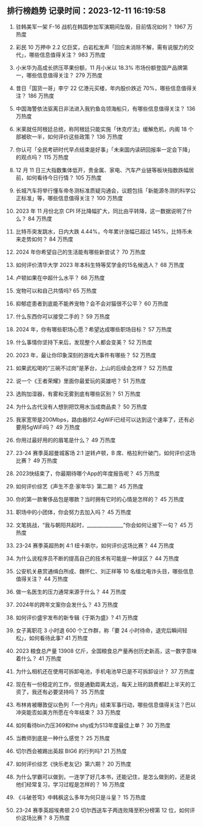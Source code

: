 
## 排行榜趋势 记录时间：2023-12-11 16:19:58
  
  1. 驻韩美军一架 F-16 战机在韩国参加军演期间坠毁，目前情况如何？ 1967 万热度
    
  2. 彩民 10 万押中 2.2 亿巨奖，白岩松发声「回应未消除不解，需有说服力的交代」，哪些信息值得关注？ 983 万热度
    
  3. 小米华为高成长挤压苹果份额，11 月小米以 18.3% 市场份额登国产品牌第一，哪些信息值得关注？ 279 万热度
    
  4. 昔日「国货一哥」李宁 22 亿港元买楼，年内股价跌近 70%，哪些信息值得关注？ 186 万热度
    
  5. 中国海警依法驱离日非法进入我钓鱼岛领海船只，有哪些信息值得关注？ 136 万热度
    
  6. 米莱就任阿根廷总统，称阿根廷只能实施「休克疗法」缓解危机，内阁 18 个部被砍一半，如何评价这些政策？ 136 万热度
    
  7. 你认可「全民考研时代早点结束是好事」「未来国内读研回报率一定会下降」的观点吗？ 115 万热度
    
  8. 12 月 11 日三大指数集体低开，贵金属、家电、汽车产业链等板块指数跌幅居前，如何看待今日行情？ 105 万热度
    
  9. 长城汽车将举行懂车帝冬测标准质疑沟通会，议题包括「新能源冬测的科学公正标准」等，哪些信息值得关注？ 100 万热度
    
  10. 2023 年 11 月份北京 CPI 环比降幅扩大，同比由平转降，这一数据说明了什么？ 84 万热度
    
  11. 比特币突发跳水，日内大跌 4.44%，今年累计涨幅已超过 145%，比特币未来走势如何？ 84 万热度
    
  12. 2024 年你希望自己的生活能有哪些新尝试？ 70 万热度
    
  13. 如何评价清华大学 2023 年本科生特等奖学金的15名候选人？ 68 万热度
    
  14. 卢顿如果在中超什么水平？ 66 万热度
    
  15. 宠物可以和自己共情吗? 65 万热度
    
  16. 抑郁症患者到底能不能养宠物？会不会对猫很不公平？ 60 万热度
    
  17. 什么东西你可以接受二手的？ 59 万热度
    
  18. 2024 年，你有哪些职场心愿？希望达成哪些职场目标？ 57 万热度
    
  19. 什么事情你坚持下来后，发现整个人都会变美？ 52 万热度
    
  20. 2023 年，最让你印象深刻的游戏大事件有哪些？ 52 万热度
    
  21. 如果武松喝的“三碗不过岗”是茅台，上山的后续会怎样？ 52 万热度
    
  22. 说一个《王者荣耀》里面你最爱玩的英雄吧？ 51 万热度
    
  23. 选购加湿器，有雾和无雾到底有哪些区别？ 51 万热度
    
  24. 为什么古代没有人想到把饮用水当成商品卖？ 50 万热度
    
  25. 我家宽带是200Mbps，路由器的2.4gWiFi已经可以达到这个速率了，还有必要用5gWiFi吗？ 49 万热度
    
  26. 你用过最好用的的眉笔是什么？ 49 万热度
    
  27. 23-24 赛季英超曼城客场 2:1 逆转卢顿，B 席、格拉利什破门，如何评价这场比赛？ 49 万热度
    
  28. 2023快结束了，你最期待哪个App的年度报告呢？ 45 万热度
    
  29. 如何评价综艺《声生不息·家年华》第二期？ 45 万热度
    
  30. 你的第一款奢侈品包是哪款？当时拥有它时的心情是怎样的？ 45 万热度
    
  31. 职场中的小团体，你会努力去加入吗？ 45 万热度
    
  32. 文笔挑战，“我与朝阳共起时，_______________”你会如何让接下一句？ 45 万热度
    
  33. 23-24 赛季英超热刺 4:1 纽卡斯尔，如何评价这场比赛？ 44 万热度
    
  34. 为什么说程序员不断的提高自己的技术有可能是一种误区？ 44 万热度
    
  35. 公安机关悬赏通缉白所成、魏怀仁、刘正祥等 10 名缅北电诈头目，哪些信息值得关注？ 44 万热度
    
  36. 做一名医生的压力通常来源于什么？ 44 万热度
    
  37. 2024年的跨年文案你会发什么？ 43 万热度
    
  38. 如何评价盛宇发布的新专辑《于斯为盛》? 41 万热度
    
  39. 女子离职花 3 小时退 600 个工作群，称「要 24 小时待命，退完后瞬间轻松」，如何看待此事? 41 万热度
    
  40. 2023 粮食总产量 13908 亿斤，全国粮食总产量再创历史新高，这一数字意味着什么？ 41 万热度
    
  41. 为什么相机还在使用可拆卸电池，手机电池早已是不可拆卸设计？ 37 万热度
    
  42. 现在有一份稳定的工作，但是通勤距离太远，每天上班的路费都赶上半天的工资了，我还有必要坚持吗？ 35 万热度
    
  43. 布林肯被曝敦促以色列「一个月内」结束军事行动，哪些信息值得关注？巴以冲突能否如美方所愿在今年结束？ 33 万热度
    
  44. 如何看待bin力压369和the shy成为S13年度最佳上单？ 30 万热度
    
  45. 当教师到底是一种什么感觉？ 25 万热度
    
  46. 切尔西会被踢出英超 BIG6 的行列吗? 21 万热度
    
  47. 如何评价综艺《快乐老友记》第六期？ 20 万热度
    
  48. 为什么学霸可以做到，一连学了好几本书，还能记住，是怎么做到的，还是说他们经常复习，学习过程是怎样的？ 16 万热度
    
  49. 《斗破苍穹》中韩枫这么多年为何只是斗皇？ 15 万热度
    
  50. 23-24 赛季英超埃弗顿 2:0 切尔西送车子两连败降至积分榜第 12 位，如何评价这场比赛？ 8 万热度
    